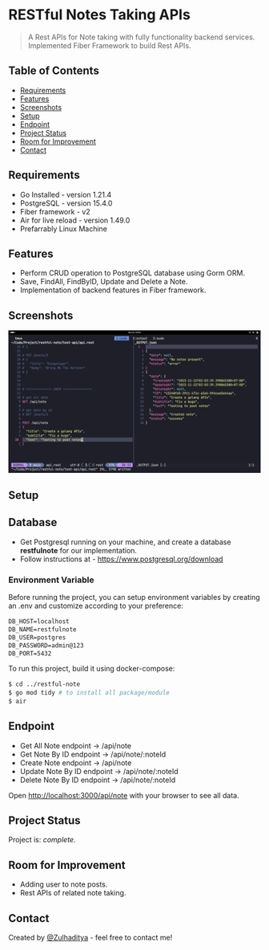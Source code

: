 # RESTful Notes Taking APIs

> A Rest APIs for Note taking with fully functionality backend services.
> Implemented Fiber Framework to build Rest APIs.

## Table of Contents

- [Requirements](#requirements)
- [Features](#features)
- [Screenshots](#screenshots)
- [Setup](#setup)
- [Endpoint](#endpoint)
- [Project Status](#project-status)
- [Room for Improvement](#room-for-improvement)
- [Contact](#contact)

## Requirements

- Go Installed    	  - version 1.21.4
- PostgreSQL 		  - version 15.4.0
- Fiber framework 	  - v2
- Air for live reload - version 1.49.0
- Prefarrably Linux Machine

## Features

- Perform CRUD operation to PostgreSQL database using Gorm ORM.
- Save, FindAll, FindByID, Update and Delete a Note.
- Implementation of backend features in Fiber framework.

## Screenshots

![Example screenshot](./restful-note.png)

## Setup

## Database
- Get Postgresql running on your machine, and create a database **restfulnote** for our implementation.
- Follow instructions at - https://www.postgresql.org/download

### Environment Variable
Before running the project, you can setup environment variables by creating an .env and customize according to your preference:
```
DB_HOST=localhost
DB_NAME=restfulnote
DB_USER=postgres
DB_PASSWORD=admin@123
DB_PORT=5432
```

To run this project, build it using docker-compose:

```bash
$ cd ../restful-note
$ go mod tidy # to install all package/module
$ air
```

## Endpoint

- Get All Note endpoint -> /api/note
- Get Note By ID endpoint -> /api/note/:noteId
- Create Note endpoint -> /api/note
- Update Note By ID endpoint -> /api/note/:noteId
- Delete Note By ID endpoint -> /api/note/:noteId

Open [http://localhost:3000/api/note](http://localhost:3000/api/note) with your browser to see all data.

## Project Status

Project is: _complete._ <!-- / _complete_ / _no longer being worked on_. reason ? -->

## Room for Improvement

- Adding user to note posts.
- Rest APIs of related note taking.

## Contact

Created by [@Zulhaditya](https://zulhaditya.vercel.app/) - feel free to contact me!
